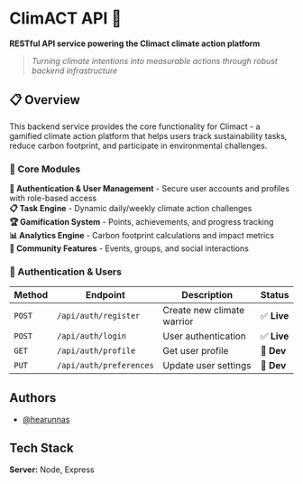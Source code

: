 # ClimACT API 🌱

**RESTful API service powering the Climact climate action platform**

> *Turning climate intentions into measurable actions through robust backend infrastructure*

## 📋 Overview

This backend service provides the core functionality for Climact - a gamified climate action platform that helps users track sustainability tasks, reduce carbon footprint, and participate in environmental challenges.
###
### 🎯 Core Modules

**🔐 Authentication & User Management** - Secure user accounts and profiles with role-based access  
**📋 Task Engine** - Dynamic daily/weekly climate action challenges  
**🏆 Gamification System** - Points, achievements, and progress tracking  
**📊 Analytics Engine** - Carbon footprint calculations and impact metrics  
**👥 Community Features** - Events, groups, and social interactions  

###
### 🔐 Authentication & Users

| Method | Endpoint | Description | Status |
|--------|----------|-------------|---------|
| `POST` | `/api/auth/register` | Create new climate warrior | ✅ **Live** |
| `POST` | `/api/auth/login` | User authentication | ✅ **Live** |
| `GET` | `/api/auth/profile` | Get user profile | 🚧 **Dev** |
| `PUT` | `/api/auth/preferences` | Update user settings | 🚧 **Dev** |

## Authors

- [@hearunnas](https://www.github.com/hrnns-ti)


## Tech Stack
**Server:** Node, Express
